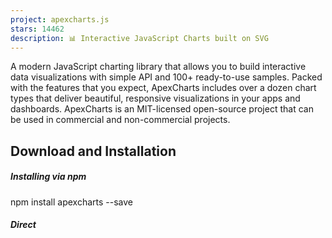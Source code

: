 ```yaml
---
project: apexcharts.js
stars: 14462
description: 📊 Interactive JavaScript Charts built on SVG
---
```


A modern JavaScript charting library that allows you to build interactive data visualizations with simple API and 100+ ready-to-use samples. Packed with the features that you expect, ApexCharts includes over a dozen chart types that deliver beautiful, responsive visualizations in your apps and dashboards. ApexCharts is an MIT-licensed open-source project that can be used in commercial and non-commercial projects.

  

Download and Installation
-------------------------

##### Installing via npm

npm install apexcharts --save

##### Direct <script> include

<script src\="https://cdn.jsdelivr.net/npm/apexcharts"\></script\>

Wrappers for Vue/React/Angular/Stencil
--------------------------------------

Integrate easily with 3rd party frameworks

-   vue-apexcharts
-   react-apexcharts
-   ng-apexcharts - Plugin by Morris Janatzek
-   stencil-apexcharts

### Unofficial Wrappers

Useful links to wrappers other than the popular frameworks mentioned above

-   apexcharter - Htmlwidget for ApexCharts
-   apexcharts.rb - Ruby wrapper for ApexCharts
-   larapex-charts - Laravel wrapper for ApexCharts
-   blazor-apexcharts - Blazor wrapper for ApexCharts demo
-   svelte-apexcharts - Svelte wrapper for ApexCharts

Usage
-----

import ApexCharts from 'apexcharts'

To create a basic bar chart with minimal configuration, write as follows:

var options \= {
  chart: {
    type: 'bar'
  },
  series: \[
    {
      name: 'sales',
      data: \[30, 40, 35, 50, 49, 60, 70, 91, 125\]
    }
  \],
  xaxis: {
    categories: \[1991, 1992, 1993, 1994, 1995, 1996, 1997, 1998, 1999\]
  }
}

var chart \= new ApexCharts(document.querySelector('#chart'), options)
chart.render()

This will render the following chart

### A little more than the basic

You can create a combination of different charts, sync them and give your desired look with unlimited possibilities. Below is an example of synchronized charts with github style.

Interactivity
-------------

Zoom, Pan, and Scroll through data. Make selections and load other charts using those selections. An example showing some interactivity

Dynamic Series Update
---------------------

Another approach is to Drill down charts where one selection updates the data of other charts. An example of loading dynamic series into charts is shown below

Annotations
-----------

Annotations allow you to write custom text on specific values or on axes values. Valuable to expand the visual appeal of your chart and make it more informative.

Mixed Charts
------------

You can combine more than one chart type to create a combo/mixed chart. Possible combinations can be line/area/column together in a single chart. Each chart type can have its own y-axis.

Candlestick
-----------

Use a candlestick chart (a common financial chart) to describe price changes of a security, derivative, or currency. The below image shows how you can use another chart as a brush/preview pane which acts as a handle to browse the main candlestick chart.

Heatmaps
--------

Use Heatmaps to represent data through colors and shades. Frequently used with bigger data collections, they are valuable for recognizing patterns and areas of focus.

Gauges
------

The tiny gauges are an important part of a dashboard and are useful in displaying single-series data. A demo of these gauges:

Sparklines
----------

Utilize sparklines to indicate trends in data, for example, occasional increments or declines, monetary cycles, or to feature the most extreme and least values:

Need Advanced Data Grid for your next project?
----------------------------------------------

We partnered with Infragistics, creators of the fastest data grids on the planet! Ignite UI Grids can handle unlimited rows and columns of data while providing access to custom templates and real-time data updates.

Featuring an intuitive API for easy theming and branding, you can quickly bind to data with minimal hand-on coding. The grid is available in most of your favorite frameworks:

Angular Data Grid | React Data Grid | Blazor Data Grid | Web Components DataGrid | jQuery Data Grid

What's included
---------------

The download bundle includes the following files and directories providing a minified single file in the dist folder. Every asset including icon/css is bundled in the js itself to avoid loading multiple files.

```
apexcharts/
├── dist/
│   └── apexcharts.min.js
├── src/
│   ├── assets/
│   ├── charts/
│   ├── modules/
│   ├── utils/
│   └── apexcharts.js
└── samples/
```

Development
-----------

#### Install dependencies and run the project

npm install
npm run dev

This will start the webpack watch and any changes you make to `src` folder will auto-compile and output will be produced in the `dist` folder.

More details in Contributing Guidelines.

#### Minifying the src

npm run build

Where do I go next?
-------------------

Head over to the documentation section to read more about how to use different kinds of charts and explore all options.

Contacts
--------

Email: info@apexcharts.com

Twitter: @apexcharts

Facebook: fb.com/apexcharts

Dependency
----------

ApexCharts uses SVG.js for drawing shapes, animations, applying svg filters, and a lot more under the hood. The library is bundled in the final build file, so you don't need to include it.

License
-------

ApexCharts is released under MIT license. You are free to use, modify and distribute this software, as long as the copyright header is left intact.
